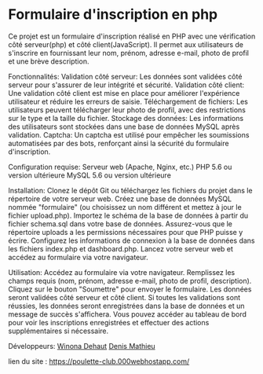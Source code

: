 # Formulaire d'inscription en php

Ce projet est un formulaire d'inscription réalisé en PHP avec une vérification côté serveur(php) et côté client(JavaScript). Il permet aux utilisateurs de s'inscrire en fournissant leur nom, prénom, adresse e-mail, photo de profil et une brève description.

Fonctionnalités:
Validation côté serveur: Les données sont validées côté serveur pour s'assurer de leur intégrité et sécurité.
Validation côté client: Une validation côté client est mise en place pour améliorer l'expérience utilisateur et réduire les erreurs de saisie.
Téléchargement de fichiers: Les utilisateurs peuvent télécharger leur photo de profil, avec des restrictions sur le type et la taille du fichier.
Stockage des données: Les informations des utilisateurs sont stockées dans une base de données MySQL après validation.
Captcha: Un captcha est utilisé pour empêcher les soumissions automatisées par des bots, renforçant ainsi la sécurité du formulaire d'inscription.

Configuration requise:
Serveur web (Apache, Nginx, etc.)
PHP 5.6 ou version ultérieure
MySQL 5.6 ou version ultérieure

Installation:
Clonez le dépôt Git ou téléchargez les fichiers du projet dans le répertoire de votre serveur web.
Créez une base de données MySQL nommée "formulaire" (ou choisissez un nom différent et mettez à jour le fichier upload.php).
Importez le schéma de la base de données à partir du fichier schema.sql dans votre base de données.
Assurez-vous que le répertoire uploads a les permissions nécessaires pour que PHP puisse y écrire.
Configurez les informations de connexion à la base de données dans les fichiers index.php et dashboard.php.
Lancez votre serveur web et accédez au formulaire via votre navigateur.

Utilisation:
Accédez au formulaire via votre navigateur.
Remplissez les champs requis (nom, prénom, adresse e-mail, photo de profil, description).
Cliquez sur le bouton "Soumettre" pour envoyer le formulaire.
Les données seront validées côté serveur et côté client.
Si toutes les validations sont réussies, les données seront enregistrées dans la base de données et un message de succès s'affichera.
Vous pouvez accéder au tableau de bord pour voir les inscriptions enregistrées et effectuer des actions supplémentaires si nécessaire.

Développeurs:
[Winona Dehaut](https://github.com/winonadht)
[Denis Mathieu](https://github.com/DenisMth)


lien du site : 
https://poulette-club.000webhostapp.com/